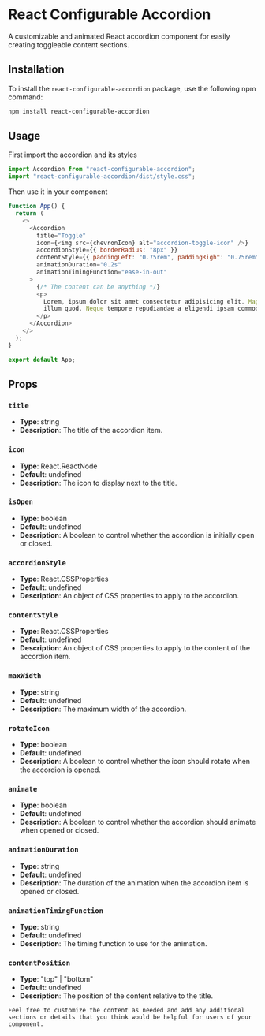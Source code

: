 # React Configurable Accordion

A customizable and animated React accordion component for easily creating toggleable content sections.

## Installation

To install the `react-configurable-accordion` package, use the following npm command:

```bash
npm install react-configurable-accordion
```

## Usage

First import the accordion and its styles

```js
import Accordion from "react-configurable-accordion";
import "react-configurable-accordion/dist/style.css";
```

Then use it in your component

```js
function App() {
  return (
    <>
      <Accordion
        title="Toggle"
        icon={<img src={chevronIcon} alt="accordion-toggle-icon" />}
        accordionStyle={{ borderRadius: "8px" }}
        contentStyle={{ paddingLeft: "0.75rem", paddingRight: "0.75rem" }}
        animationDuration="0.2s"
        animationTimingFunction="ease-in-out"
      >
        {/* The content can be anything */}
        <p>
          Lorem, ipsum dolor sit amet consectetur adipisicing elit. Magnam sed
          illum quod. Neque tempore repudiandae a eligendi ipsam commodi ipsum?
        </p>
      </Accordion>
    </>
  );
}

export default App;
```

## Props

### `title`

- **Type**: string
- **Description**: The title of the accordion item.

### `icon`

- **Type**: React.ReactNode
- **Default**: undefined
- **Description**: The icon to display next to the title.

### `isOpen`

- **Type**: boolean
- **Default**: undefined
- **Description**: A boolean to control whether the accordion is initially open or closed.

### `accordionStyle`

- **Type**: React.CSSProperties
- **Default**: undefined
- **Description**: An object of CSS properties to apply to the accordion.

### `contentStyle`

- **Type**: React.CSSProperties
- **Default**: undefined
- **Description**: An object of CSS properties to apply to the content of the accordion item.

### `maxWidth`

- **Type**: string
- **Default**: undefined
- **Description**: The maximum width of the accordion.

### `rotateIcon`

- **Type**: boolean
- **Default**: undefined
- **Description**: A boolean to control whether the icon should rotate when the accordion is opened.

### `animate`

- **Type**: boolean
- **Default**: undefined
- **Description**: A boolean to control whether the accordion should animate when opened or closed.

### `animationDuration`

- **Type**: string
- **Default**: undefined
- **Description**: The duration of the animation when the accordion item is opened or closed.

### `animationTimingFunction`

- **Type**: string
- **Default**: undefined
- **Description**: The timing function to use for the animation.

### `contentPosition`

- **Type**: "top" | "bottom"
- **Default**: undefined
- **Description**: The position of the content relative to the title.

```
Feel free to customize the content as needed and add any additional sections or details that you think would be helpful for users of your component.
```
